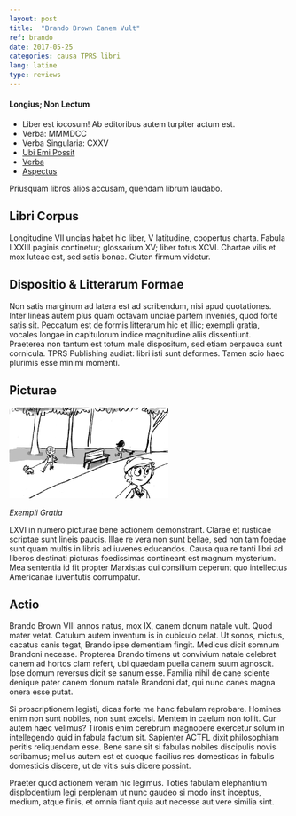 ```yaml
---
layout: post
title:  "Brando Brown Canem Vult"
ref: brando
date: 2017-05-25
categories: causa TPRS libri
lang: latine
type: reviews
---
```


<div class="side-box">
  <h4>Longius; Non Lectum</h4>
    <ul>
      <li>Liber est iocosum! Ab editoribus autem turpiter actum est.</li>
      <li>Verba: MMMDCC</li>
      <li>Verba Singularia: CXXV</li>
      <li><a href="https://fluencymatters.com/product/brando-brown-canem-vult-latin-novel">Ubi Emi Possit</a></li>
      <li><a href="https://tprs-uploads.s3-accelerate.amazonaws.com/download-manager-files/BB-Canem-Latin-Glossary.pdf">Verba</a></li>
      <li><a href="https://tprs-uploads.s3-accelerate.amazonaws.com/download-manager-files/BB-Canem-Latin-WebSPL.pdf">Aspectus</a></li>
    </ul>
</div>

Priusquam libros alios accusam, quendam librum laudabo.

## Libri Corpus

Longitudine VII uncias habet hic liber, V latitudine, coopertus
charta. Fabula LXXIII paginis continetur; glossarium XV; liber totus
XCVI. Chartae vilis et mox luteae est, sed satis bonae. Gluten firmum
videtur.

## Dispositio & Litterarum Formae

Non satis marginum ad latera est ad scribendum, nisi apud quotationes.
Inter lineas autem plus quam octavam unciae partem invenies, quod
forte satis sit. Peccatum est de formis litterarum hic et illic;
exempli gratia, vocales longae in capitulorum indice magnitudine aliis
dissentiunt. Praeterea non tantum est totum male dispositum, sed etiam
perpauca sunt cornicula.  TPRS Publishing audiat: libri isti sunt
deformes. Tamen scio haec plurimis esse minimi momenti.

<!-- more -->

## Picturae

<div class="example-image-wrapper">
  <img src="/images/brando-brown-park.png"
  class="illustration-example" />
  <p><em>Exempli Gratia</em></p>
</div>

LXVI in numero picturae bene actionem demonstrant. Clarae et rusticae
scriptae sunt lineis paucis. Illae re vera non sunt bellae, sed non
tam foedae sunt quam multis in libris ad iuvenes educandos. Causa qua
re tanti libri ad liberos destinati picturas foedissimas contineant
est magnum mysterium. Mea sententia id fit propter Marxistas qui
consilium ceperunt quo intellectus Americanae iuventutis corrumpatur.

## Actio

Brando Brown VIII annos natus, mox IX, canem donum natale vult. Quod
mater vetat. Catulum autem inventum is in cubiculo celat. Ut sonos,
mictus, cacatus canis tegat, Brando ipse dementiam fingit. Medicus
dicit somnum Brandoni necesse. Propterea Brando timens ut convivium
natale celebret canem ad hortos clam refert, ubi quaedam puella canem
suum agnoscit. Ipse domum reversus dicit se sanum esse. Familia
nihil de cane sciente denique pater canem donum natale Brandoni dat,
qui nunc canes magna onera esse putat.

Si proscriptionem legisti, dicas forte me hanc fabulam reprobare.
Homines enim non sunt nobiles, non sunt excelsi. Mentem in caelum non
tollit. Cur autem haec velimus? Tironis enim cerebrum magnopere
exercetur solum in intellegendo quid in fabula factum sit. Sapienter
ACTFL dixit philosophiam peritis reliquendam esse. Bene sane sit si
fabulas nobiles discipulis novis scribamus; melius autem est et quoque
facilius res domesticas in fabulis domesticis discere, ut de vitis
suis dicere possint.

Praeter quod actionem veram hic legimus. Toties fabulam elephantium
displodentium legi perplenam ut nunc gaudeo si modo insit inceptus,
medium, atque finis, et omnia fiant quia aut necesse aut vere similia
sint.
